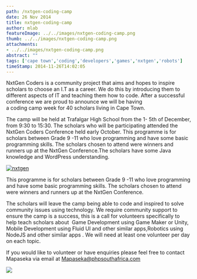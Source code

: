 ```yaml
---
path: /nxtgen-coding-camp
date: 26 Nov 2014
title: nxtgen-coding-camp
author: mlab
featureImage: ../../images/nxtgen-coding-camp.png
thumb: ../../images/nxtgen-coding-camp.png
attachments: 
- ../../images/nxtgen-coding-camp.png
abstract: ""
tags: ['cape town','coding','developers','games','nxtgen','robots']
timeStamp: 2014-11-26T14:02:05
---
```


NxtGen Coders is a community project that aims and hopes to inspire scholars to choose an I.T as a career. We do this by introducing them to different aspects of IT and teaching them how to code. After a successful conference we are proud to announce we will be having a coding camp week for 40 scholars living in Cape Town.

The camp will be held at Trafalgar High School from the 1- 5th of December, from 9:30 to 15:30. The scholars who will be participating attended the NxtGen Coders Conference held early October. This programme is for scholars between Grade 9 -11 who love programming and have some basic programming skills. The scholars chosen to attend were winners and runners up at the NxtGen Conference.The scholars have some Java knowledge and WordPress understanding.

[![nxtgen](https:&#x2F;&#x2F;mlab.co.za&#x2F;wp-content&#x2F;uploads&#x2F;2014&#x2F;11&#x2F;10356417_804169416302370_6722877553571180989_n-300x200.jpg)](https:&#x2F;&#x2F;mlab.co.za&#x2F;wp-content&#x2F;uploads&#x2F;2014&#x2F;11&#x2F;10356417_804169416302370_6722877553571180989_n.jpg)

This programme is for scholars between Grade 9 -11 who love programming and have some basic programming skills. The scholars chosen to attend were winners and runners up at the NxtGen Conference.

The scholars will leave the camp being able to code and inspired to solve community issues using technology. We require community support to ensure the camp is a success, this is a call for volunteers specifically to help teach scholars about  Game Development using Game Maker or Unity, Mobile Development using Fluid UI and other similar apps,Robotics using NodeJS and other similar apps . We will need at least one volunteer per day on each topic.

If you would like to volunteer or have enquiries please feel free to contact Mapaseka via email at [Mapaseka@phpsouthafrica.com](mailto:Mapaseka@phpsouthafrica.com)

![](https:&#x2F;&#x2F;ssl.gstatic.com&#x2F;ui&#x2F;v1&#x2F;icons&#x2F;mail&#x2F;images&#x2F;cleardot.gif)


